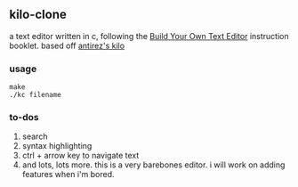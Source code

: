 ## kilo-clone

a text editor written in c, following the [Build Your Own Text Editor](https://viewsourcecode.org/snaptoken/kilo/index.html) instruction booklet. based off [antirez's kilo](http://github.com/antirez/kilo)

### usage

```
make
./kc filename
```

### to-dos

1. search
2. syntax highlighting
3. ctrl + arrow key to navigate text
4. and lots, lots more. this is a very barebones editor. i will work on adding features when i'm bored.

